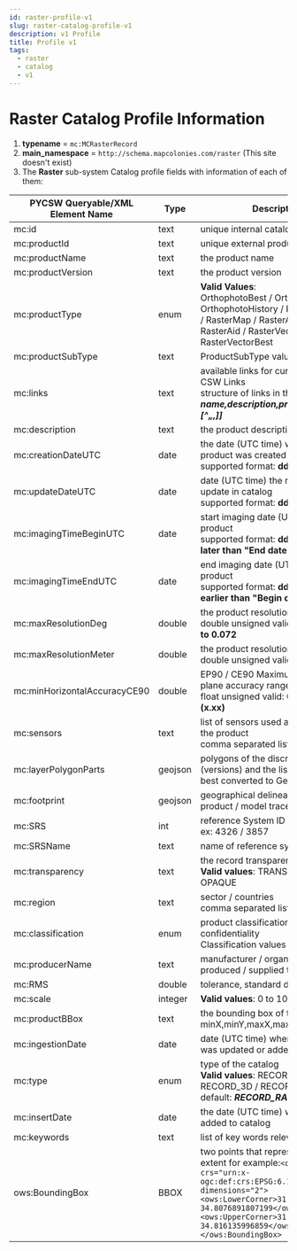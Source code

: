 ```yaml
---
id: raster-profile-v1
slug: raster-catalog-profile-v1
description: v1 Profile
title: Profile v1
tags:
  - raster
  - catalog
  - v1
---
```


# Raster Catalog Profile Information

1. **typename** = `mc:MCRasterRecord`
2. **main_namespace** = `http://schema.mapcolonies.com/raster` (This site doesn't exist)
3. The **Raster** sub-system Catalog profile fields with information of each of them:

| **PYCSW Queryable/XML <br/> Element Name** | **Type** | **Description** |
| ----------- | ----------- | ----------- |
| mc:id | text | unique internal catalog item id |
| mc:productId | text | unique external product id |
| mc:productName | text | the product name |
| mc:productVersion | text | the product version |
| mc:productType | enum  | **Valid Values**: <br/> OrthophotoBest / Orthophoto / OrthophotoHistory / RasterMapBest / RasterMap / RasterAidBest / RasterAid / RasterVector / RasterVectorBest |
| mc:productSubType | text | ProductSubType values |
| mc:links | text | available links for current product CSW Links <br /> structure of links in the format ***name,description,protocol,url[^„,[^„,]]*** |
| mc:description | text | the product description |
| mc:creationDateUTC | date | the date (UTC time) when raw product was created <br/> supported format: **dd/mm/yyyy** |
| mc:updateDateUTC | date | date (UTC time) the record got and update in catalog <br/> supported format: **dd/mm/yyyy** |
| mc:imagingTimeBeginUTC | date | start imaging date (UTC time) of raw product <br/> supported format: **dd/mm/yyyy  (not later than "End date")** |
| mc:imagingTimeEndUTC | date | end imaging date (UTC time) of raw product <br/> supported format: **dd/mm/yyyy  (not earlier than "Begin date")** |
| mc:maxResolutionDeg | double | the product resolution in degrees <br/> double unsigned valid: **0.00000009 to 0.072** |
| mc:maxResolutionMeter | double | the product resolution in meters <br/> double unsigned valid: **0.01 to 8000** |
| mc:minHorizontalAccuracyCE90 | double | EP90 / CE90 Maximum absolute plane accuracy range in meters <br/> float unsigned valid: **0.01 to 4000 (x.xx)** |
| mc:sensors | text | list of sensors used as a source for the product <br/> comma separated list |
| mc:layerPolygonParts | geojson | polygons of the discrete parts (versions) and the list of layers in the best converted to Geojson |
| mc:footprint | geojson | geographical delineation of the product / model trace |
| mc:SRS | int | reference System ID (EPSG), <br /> ex: 4326 / 3857 |
| mc:SRSName | text | name of reference system |
| mc:transparency | text | the record transparency <br /> **Valid values**:  TRANSPARENT / OPAQUE  |
| mc:region | text | sector / countries <br/> comma separated list |
| mc:classification | enum  | product classification / confidentiality <br /> Classification values |
| mc:producerName | text | manufacturer / organization that produced / supplied the product |
| mc:RMS | double | tolerance, standard deviation in % |
| mc:scale | integer | **Valid values**: 0 to 100000000 |
| mc:productBBox | text | the bounding box of the product minX,minY,maxX,maxY |
| mc:ingestionDate | date | date (UTC time) when product data was updated or added to catalog |
| mc:type | enum | type of the catalog <br /> **Valid values**:  RECORD_RASTER / RECORD_3D / RECORD_DEM <br /> default: ***RECORD_RASTER***|
| mc:insertDate | date | the date (UTC time) when item was added to catalog |
| mc:keywords | text | list of key words relevant for product |
| ows:BoundingBox | BBOX | two points that represent the record extent for example:```<ows:BoundingBox crs="urn:x-ogc:def:crs:EPSG:6.11:4326" dimensions="2"><ows:LowerCorner>31.9042863434239 34.8076891807199</ows:LowerCorner><ows:UpperCorner>31.9118071956932 34.816135996859</ows:UpperCorner></ows:BoundingBox>``` |
